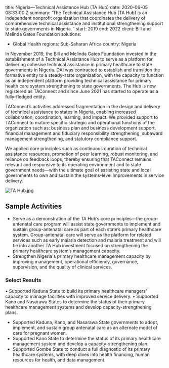 
title: Nigeria—Technical Assistance Hub (TA Hub)
date: 2020-06-05 08:33:00 Z
summary: 'The Technical Assistance Hub (TA Hub) is an independent nonprofit organization
  that coordinates the delivery of comprehensive technical assistance and institutional
  strengthening support to state governments in Nigeria. '
start: 2019
end: 2022
client: Bill and Melinda Gates Foundation
solutions:
- Global Health
regions: Sub-Saharan Africa
country: Nigeria


In November 2019, the Bill and Melinda Gates Foundation invested in the establishment of a Technical Assistance Hub to serve as a platform for delivering cohesive technical assistance in primary healthcare to state governments in Nigeria. DAI was contracted to establish and transition the formative entity to a steady-state organization, with the capacity to function as an independent platform providing technical assistance for primary health care system strengthening to state governments. The Hub is now registered as TAConnect and since June 2021 has started to operate as a fully-fledged entity.

TAConnect’s activities addressed fragmentation in the design and delivery of technical assistance to states in Nigeria, enabling increased collaboration, coordination, learning, and impact. We provided support to TAConnect to mature specific strategic and operational functions of the organization such as: business plan and business development support, financial management and fiduciary responsibility strengthening, subaward management strengthening, and statutory compliance support.

We applied core principles such as continuous curation of technical assistance resources, promotion of peer learning, robust monitoring, and reliance on feedback loops, thereby ensuring that TAConnect remains relevant and responsive to its operating environment and to state government needs—with the ultimate goal of assisting state and local governments to own and sustain the systems-level improvements in service delivery.

![TA Hub.jpg](/uploads/TA%20Hub.jpg)

## Sample Activities

* Serve as a demonstration of the TA Hub’s core principles—the group-antenatal care program will assist state governments to implement and sustain group-antenatal care as part of each state’s primary healthcare system. Group-antenatal care will serve as the platform for related services such as early malaria detection and malaria treatment and will tie into another TA Hub investment focused on strengthening the primary healthcare system’s management capacity.
* Strengthen Nigeria's primary healthcare management capacity by improving management, operational efficiency, governance, supervision, and the quality of clinical services.

### Select Results

• Supported Kaduna State to build its primary healthcare managers' capacity to manage facilities with improved service delivery.
• Supported Kano and Nasarawa States to determine the status of their primary healthcare management systems and develop capacity-strengthening plans.
* Supported Kaduna, Kano, and Nasarawa State governments to adopt, implement, and sustain group antenatal care as an alternate model of care for pregnant women.
* Supported Kano State to determine the status of its primary healthcare management system and develop a capacity-strengthening plan.
* Supported Gombe State to conduct a full diagnostic of its primary healthcare systems, with deep dives into health financing, human resources for health, and data management.
